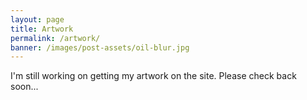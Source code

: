 ```yaml
---
layout: page
title: Artwork
permalink: /artwork/
banner: /images/post-assets/oil-blur.jpg
---
```


I'm still working on getting my artwork on the site. Please check back soon...
